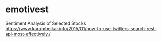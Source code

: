 # emotivest
Sentiment Analysis of Selected Stocks
https://www.karambelkar.info/2015/01/how-to-use-twitters-search-rest-api-most-effectively./
